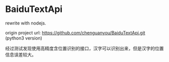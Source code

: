 # BaiduTextApi

rewrite with nodejs.

origin project url: https://github.com/chenguanyou/BaiduTextApi.git (python3 version)

经过测试发现使用高精度含位置识别的接口，汉字可以识别出来，但是汉字的位置信息误差较大。
